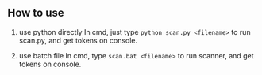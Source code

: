 ## How to use

1. use python directly
In cmd, just type `python scan.py <filename>` to run scan.py, and get tokens on console.

2. use batch file
In cmd, type `scan.bat <filename>` to run scanner, and get tokens on console.
